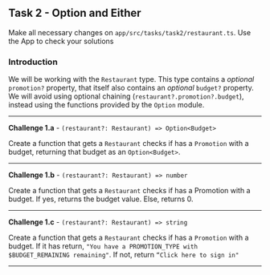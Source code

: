 ## Task 2 - Option and Either

Make all necessary changes on `app/src/tasks/task2/restaurant.ts`.
Use the App to check your solutions

### Introduction
We will be working with the `Restaurant` type. This type contains a _optional_ `promotion?` property, that itself also contains an _optional_ `budget?` property. We will avoid using optional chaining (`restaurant?.promotion?.budget`), instead using the functions provided by the `Option` module.

---

**Challenge 1.a** - `(restaurant?: Restaurant) => Option<Budget>`

Create a function that gets a `Restaurant` checks if has a `Promotion` with a budget, returning that budget as an `Option<Budget>`.

---

**Challenge 1.b** - `(restaurant?: Restaurant) => number`

Create a function that gets a `Restaurant` checks if has a Promotion with a budget. If yes, returns the budget value. Else, returns 0.

---

**Challenge 1.c** - `(restaurant?: Restaurant) => string`

Create a function that gets a `Restaurant` checks if has a `Promotion` with a budget. If it has return, `"You have a PROMOTION_TYPE with $BUDGET_REMAINING remaining"`. If not, return `“Click here to sign in"`

---